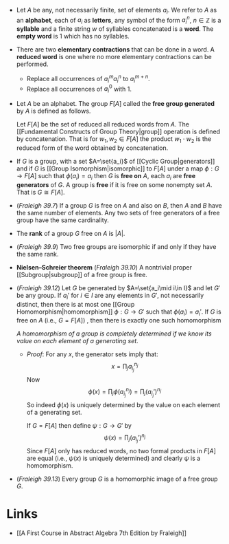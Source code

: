 * Let $A$ be any, not necessarily finite, set of elements $a_i$. We refer to $A$ as an **alphabet**, each of $a_i$ as **letters**, any symbol of the form $a_i^n$, $n\in\mathbb{Z}$ is a **syllable** and a finite string $w$ of syllables concatenated is a **word**. The **empty word** is $1$ which has no syllables. 

* There are two **elementary contractions** that can be done in a word. A **reduced word** is one where no more elementary contractions can be performed. 
	* Replace all occurrences of $a_i^ma_i^n$ to $a_i^{m+n}$.
	* Replace all occurrences of $a_i^0$ with $1$. 

* Let $A$ be an alphabet. The group $F[A]$ called the **free group generated** by $A$ is defined as follows. 
  
  Let $F[A]$ be the set of reduced all reduced words from $A$. 
  The [[Fundamental Constructs of Group Theory|group]] operation is defined by concatenation. That is for $w_1,w_2\in F[A]$ the product $w_1\cdot w_2$ is the reduced form of the word obtained by concatenation.

* If $G$ is a group, with a set $A=\set{a_i}$ of [[Cyclic Group|generators]] and if $G$ is [[Group Isomorphism|isomorphic]] to $F[A]$ under a map $\phi:G\to F[A]$ such that $\phi(a_i)=a_i$ then $G$ is **free on** $A$, each $a_i$ are **free generators** of $G$. A group is **free** if it is free on some nonempty set $A$. That is $G \cong F[A]$.

* (*Fraleigh 39.7*) If a group $G$ is free on $A$ and also on $B$, then $A$ and $B$ have the same number of elements. Any two sets of free generators of a free group have the same cardinality. 
* The **rank** of a group $G$ free on $A$ is $|A|$. 

* (*Fraleigh 39.9*) Two free groups are isomorphic if and only if they have the same rank.
* **Nielsen–Schreier theorem** (*Fraleigh 39.10*) A nontrivial proper [[Subgroup|subgroup]] of a free group is free.

* (*Fraleigh 39.12*) Let $G$ be generated by $A=\set{a_i\mid i\in I}$ and let $G'$ be any group. If $a_i'$ for $i\in I$ are any elements in $G'$, not necessarily distinct, then there is at most one [[Group Homomorphism|homomorphism]] $\phi:G\to G'$ such that $\phi(a_i)=a_i'$. If $G$ is free on $A$ (i.e., $G=F[A]$) , then there is exactly one such homomorphism
  
  *A homomorphism of a group is completely determined if we know its value on each element of a generating set*. 
	* *Proof*: For any $x$, the generator sets imply that: 
	  $$
	  x = \prod_j a_{i_j}^{n_j}
	  $$
	  Now
	  $$
	  \phi(x) = \prod_j \phi(a_{i_j}^{n_j}) = \prod_j (a_{i_j}' )^{n_j }
	  $$
	  So indeed $\phi(x)$ is uniquely determined by the value on each element of a generating set.
	  
	  If $G=F[A]$  then define $\psi : G\to G'$ by 
	  $$
	  \psi (x) = \prod_j (a_{i_j}')^{n_j}
	  $$
	  Since $F[A]$ only has reduced words, no two formal products in $F[A]$ are equal (i.e., $\psi(x)$ is uniquely determined) and clearly $\psi$ is a homomorphism. 
* (*Fraleigh 39.13*) Every group $G$ is a homomorphic image of a free group $G$. 


# Links
* [[A First Course in Abstract Algebra 7th Edition by Fraleigh]]
